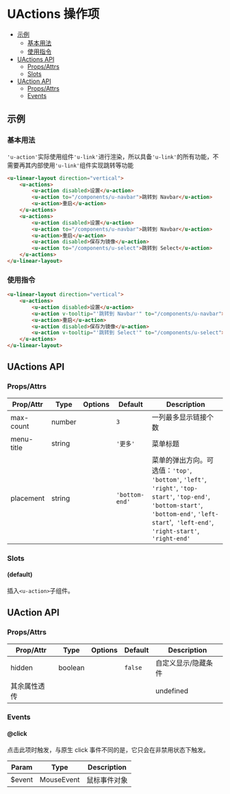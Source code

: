 <!-- 该 README.md 根据 api.yaml 和 docs/*.md 自动生成，为了方便在 GitHub 和 NPM 上查阅。如需修改，请查看源文件 -->

# UActions 操作项

- [示例](#示例)
    - [基本用法](#基本用法)
    - [使用指令](#使用指令)
- [UActions API](#uactions-api)
    - [Props/Attrs](#propsattrs)
    - [Slots](#slots)
- [UAction API](#uaction-api)
    - [Props/Attrs](#propsattrs-2)
    - [Events](#events)

## 示例
### 基本用法

`'u-action'`实际使用组件`'u-link'`进行渲染，所以具备`'u-link'`的所有功能，不需要再其内部使用`'u-link'`组件实现跳转等功能

``` html
<u-linear-layout direction="vertical">
    <u-actions>
        <u-action disabled>设置</u-action>
        <u-action to="/components/u-navbar">跳转到 Navbar</u-action>
        <u-action>重启</u-action>
    </u-actions>
    <u-actions>
        <u-action disabled>设置</u-action>
        <u-action to="/components/u-navbar">跳转到 Navbar</u-action>
        <u-action>重启</u-action>
        <u-action disabled>保存为镜像</u-action>
        <u-action to="/components/u-select">跳转到 Select</u-action>
    </u-actions>
</u-linear-layout>
```

### 使用指令

``` html
<u-linear-layout direction="vertical">
    <u-actions>
        <u-action disabled>设置</u-action>
        <u-action v-tooltip="'跳转到 Navbar'" to="/components/u-navbar">显示Tips</u-action>
        <u-action>重启</u-action>
        <u-action disabled>保存为镜像</u-action>
        <u-action v-tooltip="'跳转到 Select'" to="/components/u-select">显示Tips</u-action>
    </u-actions>
</u-linear-layout>
```

## UActions API
### Props/Attrs

| Prop/Attr | Type | Options | Default | Description |
| --------- | ---- | ------- | ------- | ----------- |
| max-count | number |  | `3` | 一列最多显示链接个数 |
| menu-title | string |  | `'更多'` | 菜单标题 |
| placement | string |  | `'bottom-end'` | 菜单的弹出方向。可选值：`'top'`, `'bottom'`, `'left'`, `'right'`, `'top-start'`, `'top-end'`, `'bottom-start'`, `'bottom-end'`, `'left-start`',` 'left-end'`, `'right-start'`, `'right-end'` |

### Slots

#### (default)

插入`<u-action>`子组件。

## UAction API
### Props/Attrs

| Prop/Attr | Type | Options | Default | Description |
| --------- | ---- | ------- | ------- | ----------- |
| hidden | boolean |  | `false` | 自定义显示/隐藏条件 |
| 其余属性透传 |  |  |  | undefined |

### Events

#### @click

点击此项时触发，与原生 click 事件不同的是，它只会在非禁用状态下触发。

| Param | Type | Description |
| ----- | ---- | ----------- |
| $event | MouseEvent | 鼠标事件对象 |

